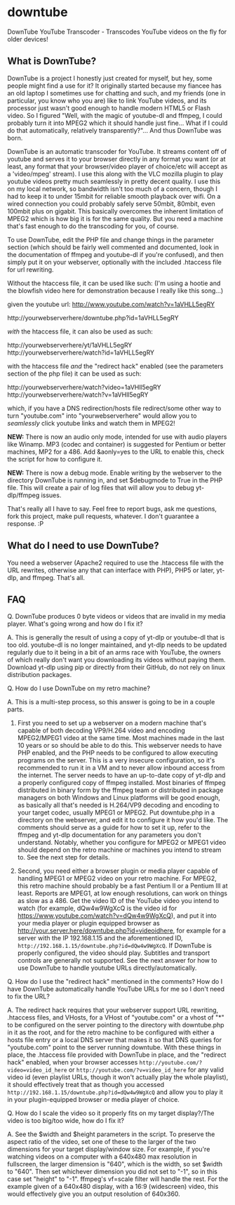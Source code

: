 # downtube
DownTube YouTube Transcoder - Transcodes YouTube videos on the fly for older devices!


What is DownTube?
-----------------

DownTube is a project I honestly just created for myself, but hey, some people might find a use for it? It originally started because my fiancee has an old laptop I sometimes use for chatting and such, and my friends (one in particular, you know who you are) like to link YouTube videos, and its processor just wasn't good enough to handle modern HTML5 or Flash video. So I figured "Well, with the magic of youtube-dl and ffmpeg, I could probably turn it into MPEG2 which it should handle just fine... What if I could do that automatically, relatively transparently?"... And thus DownTube was born.

DownTube is an automatic transcoder for YouTube. It streams content off of youtube and serves it to your browser directly in any format you want (or at least, any format that your browser/video player of choice/etc will accept as a 'video/mpeg' stream). I use this along with the VLC mozilla plugin to play youtube videos pretty much seamlessly in pretty decent quality. I use this on my local network, so bandwidth isn't too much of a concern, though I had to keep it to under 15mbit for reliable smooth playback over wifi. On a wired connection you could probably safely serve 50mbit, 80mbit, even 100mbit plus on gigabit. This basically overcomes the inherent limitation of MPEG2 which is how big it is for the same quality. But you need a machine that's fast enough to do the transcoding for you, of course.

To use DownTube, edit the PHP file and change things in the parameter section (which should be fairly well commented and documented, look in the documentation of ffmpeg and youtube-dl if you're confused), and then simply put it on your webserver, optionally with the included .htaccess file for url rewriting.

Without the htaccess file, it can be used like such:
(I'm using a hootie and the blowfish video here for demonstration because I really like this song...)

given the youtube url:
http://www.youtube.com/watch?v=1aVHLL5egRY

http://yourwebserverhere/downtube.php?id=1aVHLL5egRY

*with* the htaccess file, it can also be used as such:

http://yourwebserverhere/yt/1aVHLL5egRY
http://yourwebserverhere/watch?id=1aVHLL5egRY

with the htaccess file *and* the "redirect hack" enabled (see the parameters section of the php file) it can be used as such:

http://yourwebserverhere/watch?video=1aVHll5egRY
http://yourwebserverhere/watch?v=1aVHll5egRY

which, if you have a DNS redirection/hosts file redirect/some other way to turn "youtube.com" into "yourwebserverhere" would allow you to *seamlessly* click youtube links and watch them in MPEG2!


**NEW:** There is now an audio only mode, intended for use with audio players like Winamp. MP3 (codec and container) is suggested for Pentium or better machines, MP2 for a 486. Add &aonly=yes to the URL to enable this, check the script for how to configure it.

**NEW:** There is now a debug mode. Enable writing by the webserver to the directory DownTube is running in, and set $debugmode to True in the PHP file. This will create a pair of log files that will allow you to debug yt-dlp/ffmpeg issues.

That's really all I have to say. Feel free to report bugs, ask me questions, fork this project, make pull requests, whatever. I don't guarantee a response. :P

What do I need to use DownTube?
-------------------------------

You need a webserver (Apache2 required to use the .htaccess file with the URL rewrites, otherwise any that can interface with PHP), PHP5 or later, yt-dlp, and ffmpeg. That's all.

FAQ
---

Q. DownTube produces 0 byte videos or videos that are invalid in my media player. What's going wrong and how do I fix it?

A. This is generally the result of using a copy of yt-dlp or youtube-dl that is too old. youtube-dl is no longer maintained, and yt-dlp needs to be updated regularly due to it being in a bit of an arms race with YouTube, the owners of which really don't want you downloading its videos without paying them. Download yt-dlp using pip or directly from their GitHub, do not rely on linux distribution packages.


Q. How do I use DownTube on my retro machine?

A. This is a multi-step process, so this answer is going to be in a couple parts.

  1. First you need to set up a webserver on a modern machine that's capable of both decoding VP9/H.264 video and encoding MPEG2/MPEG1 video at the same time. Most machines made in the last 10 years or so should be able to do this. This webserver needs to have PHP enabled, and the PHP needs to be configured to allow executing programs on the server. This is a very insecure configuration, so it's recommended to run it in a VM and to never allow inbound access from the internet. The server needs to have an up-to-date copy of yt-dlp and a properly configured copy of ffmpeg installed. Most binaries of ffmpeg distributed in binary form by the ffmpeg team or distributed in package managers on both Windows and Linux platforms will be good enough, as basically all that's needed is H.264/VP9 decoding and encoding to your target codec, usually MPEG1 or MPEG2. Put downtube.php in a directory on the webserver, and edit it to configure it how you'd like. The comments should serve as a guide for how to set it up, refer to the ffmpeg and yt-dlp documentation for any parameters you don't understand. Notably, whether you configure for MPEG2 or MPEG1 video should depend on the retro machine or machines you intend to stream to. See the next step for details.

  2. Second, you need either a browser plugin or media player capable of handling MPEG1 or MPEG2 video on your retro machine. For MPEG2, this retro machine should probably be a fast Pentium II or a Pentium III at least. Reports are MPEG1, at low enough resolutions, can work on things as slow as a 486. Get the video ID of the YouTube video you intend to watch (for example, dQw4w9WgXcQ is the video id for https://www.youtube.com/watch?v=dQw4w9WgXcQ), and put it into your media player or plugin equipped browser as http://your.server.here/downtube.php?id=videoidhere, for example for a server with the IP 192.168.1.15 and the aforementioned ID, `http://192.168.1.15/downtube.php?id=dQw4w9WgXcQ`. If DownTube is properly configured, the video should play. Subtitles and transport controls are generally not supported. See the next answer for how to use DownTube to handle youtube URLs directly/automatically.


Q. How do I use the "redirect hack" mentioned in the comments? How do I have DownTube automatically handle YouTube URLs for me so I don't need to fix the URL?

A. The redirect hack requires that your webserver support URL rewriting, .htaccess files, and VHosts, for a VHost of "youtube.com" or a vhost of "*" to be configured on the server pointing to the directory with downtube.php in it as the root, and for the retro machine to be configured with either a hosts file entry or a local DNS server that makes it so that DNS queries for "youtube.com" point to the server running downtube. With these things in place, the .htaccess file provided with DownTube in place, and the "redirect hack" enabled, when your browser accesses `http://youtube.com/?video=video_id_here` or `http://youtube.com/?v=video_id_here` for any valid video id (even playlist URLs, though it won't actually play the whole playlist), it should effectively treat that as though you accessed `http://192.168.1.15/downtube.php?id=dQw4w9WgXcQ` and allow you to play it in your plugin-equipped browser or media player of choice.


Q. How do I scale the video so it properly fits on my target display?/The video is too big/too wide, how do I fix it?

A. See the $width and $height parameters in the script. To preserve the aspect ratio of the video, set one of these to the larger of the two dimensions for your target display/window size. For example, if you're watching videos on a computer with a 640x480 max resolution in fullscreen, the larger dimension is "640", which is the width, so set $width to "640". Then set whichever dimension you did not set to "-1", so in this case set "height" to "-1". ffmpeg's vf=scale filter will handle the rest. For the example given of a 640x480 display, with a 16:9 (widescreen) video, this would effectively give you an output resolution of 640x360.

